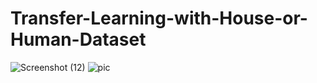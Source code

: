 # Transfer-Learning-with-House-or-Human-Dataset

![Screenshot (12)](https://github.com/ArsalMirza007/Transfer-Learning-with-House-or-Human-Dataset/assets/121928372/b0b426d2-2bd0-4162-b120-62ea91131960)
![pic](https://github.com/ArsalMirza007/Transfer-Learning-with-House-or-Human-Dataset/assets/121928372/791ee518-ecc8-447c-bd19-77022024ffd8)


